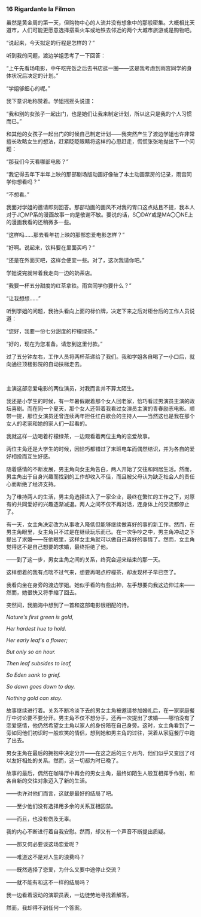 ### 16 Rigardante la Filmon

虽然是黄金周的第一天，但购物中心的人流并没有想象中的那般密集。大概相比天道市，人们可能更愿意选择搭乘火车或地铁去邻近的两个大城市旅游或是购物吧。

“说起来，今天拟定的行程是怎样的？”

听到我的问题，渡边学姐思考了一下回答：

“上午先看场电影，中午吃完饭之后去书店逛一圈——这是我考虑到雨宫同学的身体状况后决定的计划。”

“学姐够细心的呢。”

我下意识地称赞着。学姐摇摇头说道：

“我和别的女孩子一起出门，也是她们让我来制定计划，所以这只是我的个人习惯而已。”

和其他的女孩子一起出门的时候自己制定计划——我突然产生了渡边学姐也许非常擅长攻略女生的想法，赶紧眨眨眼睛将这样的心思赶走，慌慌张张地抛出下一个问题：

“那我们今天看哪部电影？”

“我记得去年下半年上映的那部剧场版动画好像破了本土动画票房的记录，雨宫同学你想看吗？”

“不想看。”

我面对学姐的邀请即刻回答。那部动画的画风不对我的胃口这点姑且不提，我本人对于J〇MP系的漫画故事一向是敬谢不敏。要说的话，S〇DAY或是MA〇〇NE上的漫画我看的还稍微多一些。

“这样吗……那去看年初上映的那部恋爱电影怎样？”

“好啊。说起来，饮料要在里面买吗？”

“还是在外面买吧，这样会便宜一些。对了，这次我请你吧。”

学姐说完就带着我走向一边的奶茶店。

“我要一杯五分甜度的红茶拿铁。雨宫同学你要什么？”

“让我想想……”

听到学姐的问题，我抬头看向上面的标价牌，决定下来之后对柜台后的工作人员说道：

“您好，我要一份七分甜度的柠檬绿茶。”

“好的，现在为您准备。请您到这里付款。”

过了五分钟左右，工作人员将两杯茶递给了我们。我和学姐各自喝了一小口后，就向通往顶楼影院的自动扶梯走去。

&emsp;

主演这部恋爱电影的两位演员，对我而言并不算太陌生。

我还是小学生的时候，有一年暑假跟着那个女人回老家，恰巧看过男演员主演的政坛喜剧。而在同一个夏天，那个女人还带着我看过女演员主演的青春励志电影。顺带一提，那位女演员还曾连续两年担任红白歌会的主持人——当然这也是我在那个女人的老家和她的家人们一起看的。

我就这样一边喝着柠檬绿茶，一边观看着两位主角的恋爱故事。

两位主角还是大学生的时候，因恰巧都错过了末班电车而偶然结识，并为各自的爱好相投而互生好感。

随着感情的不断发展，男主角向女主角告白，两人开始了交往和同居生活。然而，男主角出于自身兴趣而找到的工作却收入不佳，而且被父母认为缺乏社会人的责任心而断绝了经济支持。

为了维持两人的生活，男主角选择进入了一家企业，最终在繁忙的工作之下，对原有的共同爱好的兴趣逐渐减退。两人之间不仅不再对话，连身体上的交流都停止了。

有一天，女主角决定改为从事收入降低但能够继续做喜好的事的新工作。然而，在男主角眼里，女主角只不过是在继续玩乐而已。在一次争吵之中，男主角冲动之下提出了求婚——在他眼里，这样女主角就可以做自己喜好的事情了。然而，女主角觉得这不是自己想要的求婚，最终拒绝了他。

——到了这一步，男女主角之间的关系，终究会迎来结束的那一天。

这样想着的我有点喘不过气来，想要再喝点柠檬茶，却发现杯子早已空了。

我看向坐在身旁的渡边学姐。她似乎看的有些出神，左手想要向我这边伸过来——然而，她很快又将手缩了回去。

突然间，我脑海中想到了一首和这部电影很相配的诗。

*Nature's first green is gold,*

*Her hardest hue to hold.*

*Her early leaf's a flower;*

*But only so an hour.*

*Then leaf subsides to leaf,*

*So Eden sank to grief.*

*So dawn goes down to day.*

*Nothing gold can stay.*

故事继续进行着。关系不断冷淡下去的男女主角被邀请参加婚礼后，在一家家庭餐厅中讨论要不要分开。男主角不仅不想分手，还再一次提出了求婚——哪怕没有了恋爱感情，他仍然希望女主角以家人的身份陪在自己身旁。这时，女主角看到了一旁如同他们初识时一般欢笑的情侣，想到她和男主角的过往，哭着从家庭餐厅中跑了出去。

男女主角在最后的拥抱中决定分开——在这之后的三个月内，他们似乎又变回了可以友好相处的关系。然而，这一切都为时已晚了。

故事的最后，偶然在咖啡厅中再会的男女主角，最终如陌生人般互相挥手作别，和各自新的交往对象迈入了新的生活。

——也许对他们而言，这就是最好的结局了吧。

——至少他们没有选择用多余的关系互相囚禁。

——而且，也没有伤及无辜。

我的内心不断进行着自我安慰。然而，却又有一个声音不断提出质疑。

——那又何必要谈这场恋爱呢？

——难道这不是对人生的浪费吗？

——既然选择了恋爱，为什么又要中途停止交流？

——就不能有和这不一样的结局吗？

我一边看着滚动的演职员表，一边徒劳地寻找着解答。

然而，我却得不到任何一个答案。
